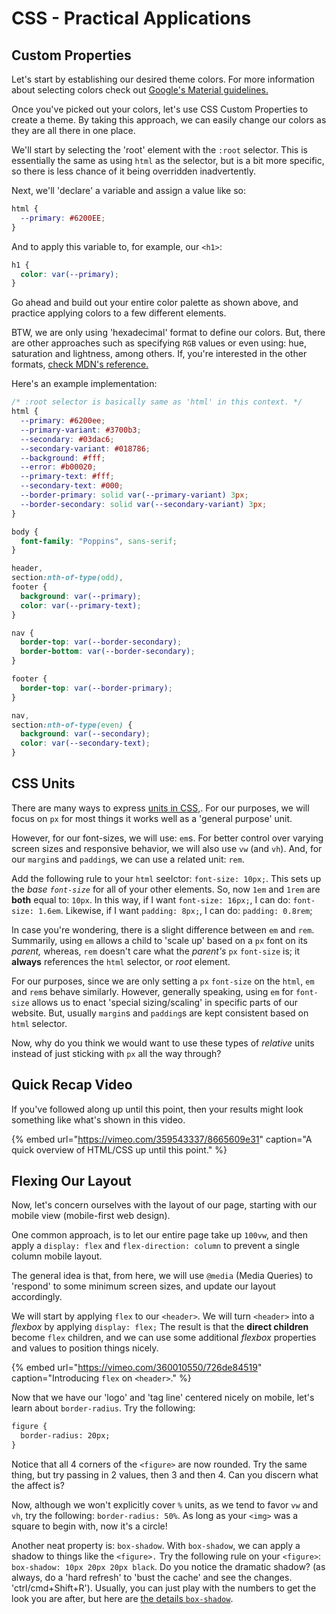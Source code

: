 # CSS - Practical Applications

## Custom Properties

Let's start by establishing our desired theme colors. For more information about selecting colors check out [Google's Material guidelines.](https://material.io/design/color/#color-theme-creation)

Once you've picked out your colors, let's use CSS Custom Properties to create a theme. By taking this approach, we can easily change our colors as they are all there in one place.

We'll start by selecting the 'root' element with the `:root` selector. This is essentially the same as using `html` as the selector, but is a bit more specific, so there is less chance of it being overridden inadvertently.

Next, we'll 'declare' a variable and assign a value like so:

```css
html {
  --primary: #6200EE;
}
```

And to apply this variable to, for example, our `<h1>`:

```css
h1 {
  color: var(--primary);
}
```

Go ahead and build out your entire color palette as shown above, and practice applying colors to a few different elements.

BTW, we are only using 'hexadecimal' format to define our colors. But, there are other approaches such as specifying `RGB` values or even using: hue, saturation and lightness, among others. If, you're interested in the other formats, [check MDN's reference.](https://developer.mozilla.org/en-US/docs/Web/CSS/color)

Here's an example implementation:

```css
/* :root selector is basically same as 'html' in this context. */
html {
  --primary: #6200ee;
  --primary-variant: #3700b3;
  --secondary: #03dac6;
  --secondary-variant: #018786;
  --background: #fff;
  --error: #b00020;
  --primary-text: #fff;
  --secondary-text: #000;
  --border-primary: solid var(--primary-variant) 3px;
  --border-secondary: solid var(--secondary-variant) 3px;
}

body {
  font-family: "Poppins", sans-serif;
}

header,
section:nth-of-type(odd),
footer {
  background: var(--primary);
  color: var(--primary-text);
}

nav {
  border-top: var(--border-secondary);
  border-bottom: var(--border-secondary);
}

footer {
  border-top: var(--border-primary);
}

nav,
section:nth-of-type(even) {
  background: var(--secondary);
  color: var(--secondary-text);
}
```

## CSS Units

There are many ways to express [units in CSS,](https://syntax.fm/show/107/hasty-treat-css-units). For our purposes, we will focus on `px` for most things it works well as a 'general purpose' unit.

However, for our font-sizes, we will use: `em`s. For better control over varying screen sizes and responsive behavior, we will also use `vw` (and `vh`). And, for our `margin`s and `padding`s, we can use a related unit: `rem`.

Add the following rule to your `html` seelctor: `font-size: 10px;`. This sets up the _base `font-size`_ for all of your other elements. So, now `1em` and `1rem` are **both** equal to: `10px`. In this way, if I want `font-size: 16px;`, I can do: `font-size: 1.6em`. Likewise, if I want `padding: 8px;`, I can do: `padding: 0.8rem`;

In case you're wondering, there is a slight difference between `em` and `rem`. Summarily, using `em` allows a child to 'scale up' based on a `px` font on its _parent,_ whereas, `rem` doesn't care what the _parent's_ `px` `font-size` is; it **always** references the `html` selector, or _root_ element. 

For our purposes, since we are only setting a `px` `font-size` on the `html`, `em` and `rem`s behave similarly. However, generally speaking, using `em` for `font-size` allows us to enact 'special sizing/scaling' in specific parts of our website. But, usually `margin`s and `padding`s are kept consistent based on `html` selector.

Now, why do you think we would want to use these types of _relative_ units instead of just sticking with `px` all the way through?

## Quick Recap Video

If you've followed along up until this point, then your results might look something like what's shown in this video.

{% embed url="https://vimeo.com/359543337/8665609e31" caption="A quick overview of HTML/CSS up until this point." %}

## Flexing Our Layout

Now, let's concern ourselves with the layout of our page, starting with our mobile view (mobile-first web design).

One common approach, is to let our entire page take up `100vw`, and then apply a `display: flex` and `flex-direction: column` to prevent a single column mobile layout.

The general idea is that, from here, we will use `@media` (Media Queries) to 'respond' to some minimum screen sizes, and update our layout accordingly.

We will start by applying `flex` to our `<header>`. We will turn `<header>` into a _flexbox_ by applying `display: flex;` The result is that the **direct children** become `flex` children, and we can use some additional _flexbox_ properties and values to position things nicely.

{% embed url="https://vimeo.com/360010550/726de84519" caption="Introducing `flex` on `<header>`." %}

Now that we have our 'logo' and 'tag line' centered nicely on mobile, let's learn about `border-radius`. Try the following:

```html
figure {
  border-radius: 20px;
}
```

Notice that all 4 corners of the `<figure>` are now rounded. Try the same thing, but try passing in 2 values, then 3 and then 4. Can you discern what the affect is?

Now, although we won't explicitly cover `%` units, as we tend to favor `vw` and `vh`, try the following: `border-radius: 50%`. As long as your `<img>` was a square to begin with, now it's a circle!

Another neat property is: `box-shadow`. With `box-shadow`, we can apply a shadow to things like the `<figure>.` Try the following rule on your `<figure>`: `box-shadow: 10px 20px 20px black`. Do you notice the dramatic shadow? (as always, do a 'hard refresh' to 'bust the cache' and see the changes. 'ctrl/cmd+Shift+R'). Usually, you can just play with the numbers to get the look you are after, but here are [the details `box-shadow`](https://developer.mozilla.org/en-US/docs/Web/CSS/box-shadow).
